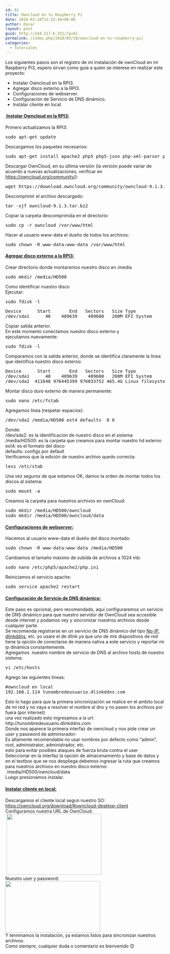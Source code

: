 ```yaml
---
id: 61
title: Owncloud en tu Raspberry Pi
date: 2018-03-18T12:52:44+00:00
author: Oscar
layout: post
guid: http://144.217.6.251/?p=61
permalink: /index.php/2018/03/18/owncloud-en-tu-raspberry-pi/
categories:
  - Tutoriales
---
```

<div>
</div>

<div>
  Los siguientes pasos son el registro de mi instalación de ownCloud en mi Raspberry Pi3, espero sirvan como guía a quien se interese en realizar este proyecto:
</div>

<div>
</div>

  * Instalar Owncloud en la RPI3.
  * Agregar disco externo a la RPI3.
  * Configuraciones de webserver.
  * Configuración de Servicio de DNS dinámico.
  * Instalar cliente en local.

<div>
</div>

#### <span style="text-decoration: underline;"> Instalar Owncloud en la RPI3:</span>

<div>
</div>

<div>
  Primero actualizamos la RPI3:
</div>

<div>
  <pre class="lang:default decode:true">sudo apt-get update</pre>
</div>

<div>
  Descargamos los paquetes necesarios:
</div>

<div>
  <pre class="lang:default decode:true">sudo apt-get install apache2 php5 php5-json php-xml-parser php5-gd php5-sqlite curl libcurl3 libcurl3-dev php5-curl php5-common
</pre>
</div>

<div>
  Descargar OwnCloud, en su última versión (la versión puede variar de acuerdo a nuevas actualizaciones, verificar en <a href="https://owncloud.org/community/">https://owncloud.org/community/</a>):
</div>

<div>
  <pre class="lang:default decode:true">wget https://download.owncloud.org/community/owncloud-9.1.3.tar.bz2
</pre>
</div>

<div>
  Descomprimir el archivo descargado:
</div>

<div>
  <pre class="lang:default decode:true">tar -xjf owncloud-9.1.3.tar.bz2
</pre>
</div>

<div>
  Copiar la carpeta descomprimida en el directorio:
</div>

<div>
  <pre class="lang:default decode:true">sudo cp -r owncloud /var/www/html
</pre>
</div>

<div>
  Hacer al usuario www-data el dueño de todos los archivos:
</div>

<div>
  <pre class="lang:default decode:true">sudo chown -R www-data:www-data /var/www/html
</pre>
</div>

#### 

#### <span style="text-decoration: underline;">Agregar disco externo a la RPI3:</span>

<div>
  Crear directorio donde montaremos nuestro disco en /media
</div>

<div>
  <pre class="lang:default decode:true">sudo mkdir /media/HD500
</pre>
</div>

<div>
  Como identificar nuestro disco
</div>

<div>
</div>

<div>
  Ejecutar:
</div>

<div>
  <pre class="lang:default decode:true">sudo fdisk -l
</pre>
</div>

<div>
  <pre class="lang:default decode:true">Device      Start       End   Sectors   Size Type
/dev/sda1      40    409639    409600   200M EFI System</pre>
</div>

<div>
  Copiar salida anterior.
</div>

<div>
</div>

<div>
  En este momento conectamos nuestro disco externo y ejecutamos nuevamente:
</div>

<div>
  <pre class="lang:default decode:true">sudo fdisk -l</pre>
</div>

<div>
  Comparamos con la salida anterior, donde se identifica claramente la linea que identifica nuestro disco externo:
</div>

<div>
  <pre class="lang:default decode:true">Device      Start       End   Sectors   Size Type
/dev/sda1      40    409639    409600   200M EFI System
/dev/sda2  411648 976445399 976033752 465.4G Linux filesystem</pre>
</div>

<div>
  Montar disco duro externo de manera permanente:
</div>

<div>
  <pre class="lang:default decode:true">sudo nano /etc/fstab
</pre>
</div>

<div>
  Agregamos linea (respetar espacios):
</div>

<div>
  <pre class="lang:default decode:true">/dev/sda2 /media/HD500 ext4 defaults  0 0</pre>
</div>

<div>
  Donde:
</div>

<div>
</div>

<div>
  /dev/sda2: es la identificación de nuestro disco en el sistema
</div>

<div>
  /media/HD500: es la carpeta que creamos para montar nuestro hd externo
</div>

<div>
  ext4: es el formato del disco
</div>

<div>
  defaults: configs por default
</div>

<div>
</div>

<div>
  Verificamos que la edición de nuestro archivo quedo correcta:
</div>

<div>
  <pre class="lang:default decode:true">less /etc/stab</pre>
</div>

<div>
  Una vez seguros de que estamos OK, damos la orden de montar todos los discos al sistema:
</div>

<div>
  <pre class="lang:default decode:true">sudo mount -a</pre>
</div>

<div>
  Creamos la carpeta para nuestros archivos en ownCloud:
</div>

<div>
  <pre class="lang:default decode:true">sudo mkdir /media/HD500/owncloud
sudo mkdir /media/HD500/owncloud/data</pre>
</div>

<div>
  <h4>
  </h4>
  
  <h4>
    <span style="text-decoration: underline;">Configuraciones de webserver:</span>
  </h4>
</div>

<div>
  Hacemos al usuario www-data el dueño del disco montado:
</div>

<div>
  <pre class="lang:default decode:true">sudo chown -R www-data:www-data /media/HD500</pre>
</div>

<div>
  Cambiamos el tamaño máximo de subida de archivos a 1024 mb:
</div>

<div>
  <pre class="lang:default decode:true">sudo nano /etc/php5/apache2/php.ini</pre>
</div>

<div>
  Reiniciamos el servicio apache:
</div>

<div>
  <pre class="lang:default decode:true">sudo service apache2 restart</pre>
  
  <h4>
  </h4>
  
  <h4>
    <span style="text-decoration: underline;">Configuración de Servicio de DNS dinámico:</span>
  </h4>
</div>

<div>
  Este paso es opcional, pero recomendado, aquí configuraremos un servicio de DNS dinámico para que nuestro servidor de OwnCloud sea accesible desde internet y podamos vey y sincronizar nuestros archivos desde cualquier parte.
</div>

<div>
</div>

<div>
  Se recomienda registrarse en un servicio de DNS dinámico del tipo <a href="https://www.noip.com">No-IP</a>, <a href="https://www.dlinkddns.com">dlinkddns</a>, etc. yo usare el de dlink ya que uno de mis dispositivos de red tiene la opción de conectarse de manera nativa a este servicio y reportar mi ip dinámica constantemente.
</div>

<div>
</div>

<div>
  Agregamos  nuestro nombre de servicio de DNS al archivo hosts de nuestro sistema:
</div>

<div>
  <pre class="lang:default decode:true">vi /etc/hosts</pre>
</div>

<div>
  Agrego las siguientes lineas:
</div>

<div>
  <pre class="lang:default decode:true">#owncloud en local
192.168.1.114 tunombredeusuario.dlinkddns.com</pre>
</div>

<div>
  Esto lo hago para que la primera sincronización se realice en el ambito local de mi red y no vaya a resolver el nombre al dns y no pasen los archivos por fuera (por internet)
</div>

<div>
</div>

<div>
  una vez realizado esto ingresamos a la url:
</div>

<div>
</div>

<div>
  http://tunombredeusuario.dlinkddns.com
</div>

<div>
</div>

<div>
  Donde nos aparece la primera interfaz de owncloud y nos pide crear un user y password de adminisrador:
</div>

<div>
</div>

<div>
  Es altamente recomendable no usar nombres por defecto como &#8220;admin&#8221;, root, administrator, administrador, etc.
</div>

<div>
  esto para evitar posibles ataques de fuerza bruta contra el user
</div>

<div>
</div>

<div>
  Seleccionar en la interfaz la opción de almacenamiento y base de datos y en el textbox que se nos despliega debemos ingresar la ruta que creamos para nuestros archivos en nuestro disco externo:
</div>

<div>
</div>

<div>
   /media/HD500/owncloud/data
</div>

<div>
</div>

<div>
  Luego presionamos instalar.
</div>

<div>
</div>

#### <span style="text-decoration: underline;">Instalar cliente en local:</span>

<div>
  Descargamos el cliente local segun nuestro SO:
</div>

<div>
</div>

<div>
  <a href="https://owncloud.org/download/#owncloud-desktop-client">https://owncloud.org/download/#owncloud-desktop-client</a>
</div>

<div>
</div>

<div>
  Configuramos nuestra URL de OwnCloud:
</div>

<div>
   <img class="alignnone size-medium wp-image-289" src="https://www.oscarhenriquezg.net/images/2018/03/owncloud01-300x192.png" alt="" width="300" height="192" srcset="https://www.oscarhenriquezg.net/images/2018/03/owncloud01-300x192.png 300w, https://www.oscarhenriquezg.net/images/2018/03/owncloud01.png 750w" sizes="(max-width: 300px) 100vw, 300px" />
</div>

<div>
</div>

<div>
  Nuestro user y password:
</div>

<div>
  <img class="alignnone size-medium wp-image-290" src="https://www.oscarhenriquezg.net/images/2018/03/owncloud02-300x162.png" alt="" width="300" height="162" srcset="https://www.oscarhenriquezg.net/images/2018/03/owncloud02-300x162.png 300w, https://www.oscarhenriquezg.net/images/2018/03/owncloud02.png 492w" sizes="(max-width: 300px) 100vw, 300px" />
</div>

<div>
</div>

<div>
  Y terminamos la instalación, ya estamos listos para sincronizar nuestros archivos.
</div>

<div>
</div>

<div>
  Como siempre, cualquier duda o comentario es bienvenido 😊
</div>